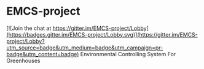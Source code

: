 # EMCS-project

[![Join the chat at https://gitter.im/EMCS-project/Lobby](https://badges.gitter.im/EMCS-project/Lobby.svg)](https://gitter.im/EMCS-project/Lobby?utm_source=badge&utm_medium=badge&utm_campaign=pr-badge&utm_content=badge)
Environmental Controlling System For Greenhouses
